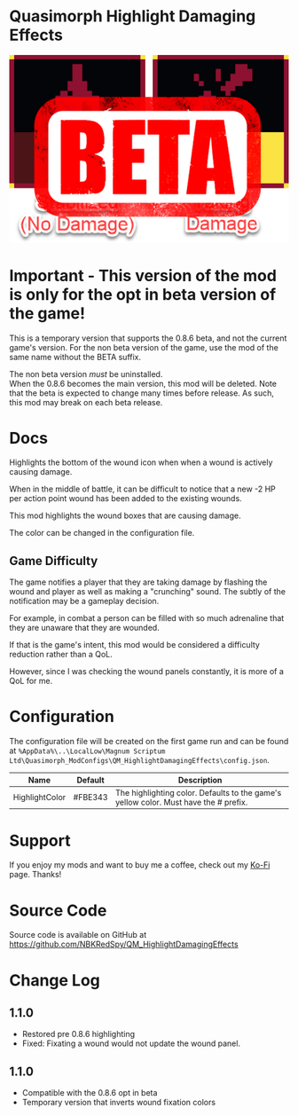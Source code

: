 # Quasimorph Highlight Damaging Effects

![thumbnail icon](media/thumbnail.png)

# Important - This version of the mod is only for the opt in beta version of the game!

This is a temporary version that supports the 0.8.6 beta, and not the current game's version.
For the non beta version of the game, use the mod of the same name without the BETA suffix.

The non beta version *must* be uninstalled.  
When the 0.8.6 becomes the main version, this mod will be deleted.
Note that the beta is expected to change many times before release.
As such, this mod may break on each beta release.

# Docs

Highlights the bottom of the wound icon when when a wound is actively causing damage.

When in the middle of battle, it can be difficult to notice that a new -2 HP per action point wound has been added to the existing wounds.

This mod highlights the wound boxes that are causing damage.

The color can be changed in the configuration file.

## Game Difficulty
The game notifies a player that they are taking damage by flashing the wound and player as well as making a "crunching" sound.  The subtly of the notification may be a gameplay decision.  

For example, in combat a person can be filled with so much adrenaline that they are unaware that they are wounded.

If that is the game's intent, this mod would be considered a difficulty reduction rather than a QoL.

However, since I was checking the wound panels constantly, it is more of a QoL for me.

# Configuration

The configuration file will be created on the first game run and can be found at `%AppData%\..\LocalLow\Magnum Scriptum Ltd\Quasimorph_ModConfigs\QM_HighlightDamagingEffects\config.json`.

|Name|Default|Description|
|--|--|--|
|HighlightColor|#FBE343|The highlighting color.  Defaults to the game's yellow color.  Must have the # prefix.|

# Support
If you enjoy my mods and want to buy me a coffee, check out my [Ko-Fi](https://ko-fi.com/nbkredspy71915) page.
Thanks!

# Source Code
Source code is available on GitHub at https://github.com/NBKRedSpy/QM_HighlightDamagingEffects

# Change Log
## 1.1.0
* Restored pre 0.8.6 highlighting
* Fixed: Fixating a wound would not update the wound panel.


## 1.1.0
* Compatible with the 0.8.6 opt in beta 
* Temporary version that inverts wound fixation colors
